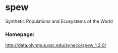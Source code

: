 # spew #
Synthetic Populations and Ecosystems of the World

### Homepage:

http://data.olympus.psc.edu/syneco/spew_1.2.0/
